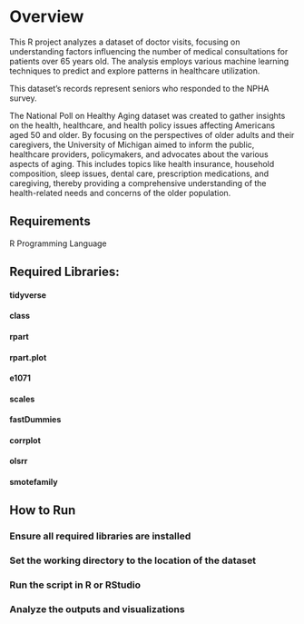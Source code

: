 # Overview
This R project analyzes a dataset of doctor visits, focusing on understanding factors influencing the number of medical consultations for patients over 65 years old. The analysis employs various machine learning techniques to predict and explore patterns in healthcare utilization.

This dataset’s records represent seniors who responded to the NPHA survey.

The National Poll on Healthy Aging dataset was created to gather insights on the health, healthcare, and health policy issues affecting Americans aged 50 and older. By focusing on the perspectives of older adults and their caregivers, the University of Michigan aimed to inform the public, healthcare providers, policymakers, and advocates about the various aspects of aging. This includes topics like health insurance, household composition, sleep issues, dental care, prescription medications, and caregiving, thereby providing a comprehensive understanding of the health-related needs and concerns of the older population.



## Requirements
R Programming Language

## Required Libraries:
#### tidyverse
#### class
#### rpart
#### rpart.plot
#### e1071
#### scales
#### fastDummies
#### corrplot
#### olsrr
#### smotefamily

## How to Run

### Ensure all required libraries are installed
### Set the working directory to the location of the dataset
### Run the script in R or RStudio
### Analyze the outputs and visualizations
